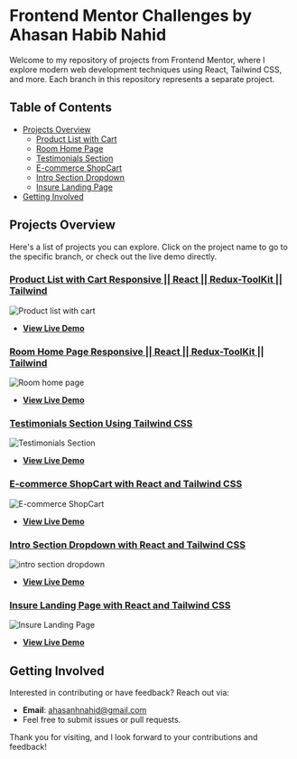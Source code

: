 # Frontend Mentor Challenges by Ahasan Habib Nahid

Welcome to my repository of projects from Frontend Mentor, where I explore modern web development techniques using React, Tailwind CSS, and more. Each branch in this repository represents a separate project.

## Table of Contents
- [Projects Overview](#projects-overview)
  - [Product List with Cart](#product-list-with-cart)
  - [Room Home Page](#room-home-page)
  - [Testimonials Section](#testimonials-section)
  - [E-commerce ShopCart](#e-commerce-shopcart)
  - [Intro Section Dropdown](#intro-section-dropdown)
  - [Insure Landing Page](#insure-landing-page)
- [Getting Involved](#getting-involved)

## Projects Overview

Here's a list of projects you can explore. Click on the project name to go to the specific branch, or check out the live demo directly.

### [Product List with Cart Responsive || React || Redux-ToolKit || Tailwind](https://github.com/ahasan06/Frontend-MentorChallenges/tree/product-list-with-cart)
![Product list with cart](https://github.com/user-attachments/assets/ab1a18bd-4223-46e3-8a3a-3bd7b6daf7eb)
- **[View Live Demo](https://product-list-cart-react.netlify.app/)**

### [Room Home Page Responsive || React || Redux-ToolKit || Tailwind](https://github.com/ahasan06/Frontend-MentorChallenges/tree/room-home-page)
![Room home page](https://github.com/user-attachments/assets/330f2ed1-5fc1-443d-8a5d-b21708d6761f)
- **[View Live Demo](https://room-home-page-react.netlify.app/)**

### [Testimonials Section Using Tailwind CSS](https://github.com/ahasan06/Frontend-MentorChallenges/tree/testimonial-grid-section)
![Testimonials Section ](https://github.com/user-attachments/assets/0f76c48a-861b-4f74-b26a-65d7fafa1613)
- **[View Live Demo](https://66910ea8c9481a22d3ea37fb--elaborate-selkie-3b3039.netlify.app/)**

### [E-commerce ShopCart with React and Tailwind CSS](https://github.com/ahasan06/Frontend-MentorChallenges/tree/e-commerce-product-page)
![E-commerce ShopCart](https://github.com/user-attachments/assets/3b0f514c-ba04-46db-9c4f-36002ea31bca)
- **[View Live Demo](https://shopcart-tailwind-react.netlify.app/)**

### [Intro Section Dropdown with React and Tailwind CSS](https://github.com/ahasan06/Frontend-MentorChallenges/tree/intro-section-dropdown-nav)
![intro section dropdown](https://github.com/user-attachments/assets/a268378c-45ec-4e4c-8ee9-d19b29c26b70)
- **[View Live Demo](https://intro-section-tailwind-react.netlify.app/#)**

### [Insure Landing Page with React and Tailwind CSS](https://github.com/ahasan06/Frontend-MentorChallenges/tree/insure-landing-page)
![Insure Landing Page](https://github.com/user-attachments/assets/6c320655-b728-463e-b3db-37a45b1babd2)
- **[View Live Demo](https://insure-tailwind-react.netlify.app/)**

## Getting Involved

Interested in contributing or have feedback? Reach out via:
- **Email**: [ahasanhnahid@gmail.com](mailto:ahasanhnahid@gmail.com)
- Feel free to submit issues or pull requests.

Thank you for visiting, and I look forward to your contributions and feedback!

